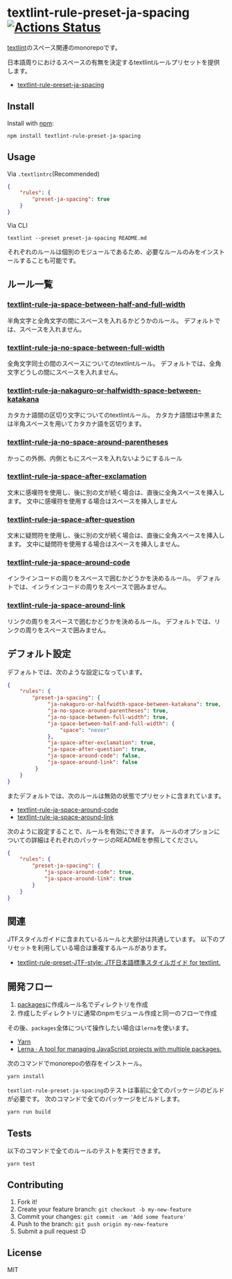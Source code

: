 # textlint-rule-preset-ja-spacing [![Actions Status](https://github.com/textlint-ja/textlint-rule-preset-ja-spacing/workflows/test/badge.svg)](https://github.com/textlint-ja/textlint-rule-preset-ja-spacing/actions?query=workflow%3A"test")

[textlint](https://textlint.github.io/)のスペース関連のmonorepoです。

日本語周りにおけるスペースの有無を決定するtextlintルールプリセットを提供します。

- [textlint-rule-preset-ja-spacing](./packages/textlint-rule-preset-ja-spacing)

## Install

Install with [npm](https://www.npmjs.com/):

    npm install textlint-rule-preset-ja-spacing

## Usage

Via `.textlintrc`(Recommended)

```json
{
    "rules": {
        "preset-ja-spacing": true
    }
}
```

Via CLI

```
textlint --preset preset-ja-spacing README.md
```


それぞれのルールは個別のモジュールであるため、必要なルールのみをインストールすることも可能です。

## ルール一覧

### [textlint-rule-ja-space-between-half-and-full-width](./packages/textlint-rule-ja-space-between-half-and-full-width)

半角文字と全角文字の間にスペースを入れるかどうかのルール。
デフォルトでは、スペースを入れません。

### [textlint-rule-ja-no-space-between-full-width](./packages/textlint-rule-ja-no-space-between-full-width)

全角文字同士の間のスペースについてのtextlintルール。
デフォルトでは、全角文字どうしの間にスペースを入れません。

### [textlint-rule-ja-nakaguro-or-halfwidth-space-between-katakana](packages/textlint-rule-ja-nakaguro-or-halfwidth-space-between-katakana)

カタカナ語間の区切り文字についてのtextlintルール。
カタカナ語間は中黒または半角スペースを用いてカタカナ語を区切ります。

### [textlint-rule-ja-no-space-around-parentheses](packages/textlint-rule-ja-no-space-around-parentheses)

かっこの外側、内側ともにスペースを入れないようにするルール

### [textlint-rule-ja-space-after-exclamation](packages/textlint-rule-ja-space-after-exclamation)

文末に感嘆符を使用し、後に別の文が続く場合は、直後に全角スペースを挿入します。
文中に感嘆符を使用する場合はスペースを挿入しません

### [textlint-rule-ja-space-after-question](packages/textlint-rule-ja-space-after-question)

文末に疑問符を使用し、後に別の文が続く場合は、直後に全角スペースを挿入します。
文中に疑問符を使用する場合はスペースを挿入しません。

### [textlint-rule-ja-space-around-code](packages/textlint-rule-ja-space-around-code)

インラインコードの周りをスペースで囲むかどうかを決めるルール。
デフォルトでは、インラインコードの周りをスペースで囲みません。

### [textlint-rule-ja-space-around-link](packages/textlint-rule-ja-space-around-link)

リンクの周りをスペースで囲むかどうかを決めるルール。
デフォルトでは、リンクの周りをスペースで囲みません。

## デフォルト設定

デフォルトでは、次のような設定になっています。

```json
{
    "rules": {
        "preset-ja-spacing": {
             "ja-nakaguro-or-halfwidth-space-between-katakana": true,
             "ja-no-space-around-parentheses": true,
             "ja-no-space-between-full-width": true,
             "ja-space-between-half-and-full-width": {
                 "space": "never"
             },
             "ja-space-after-exclamation": true,
             "ja-space-after-question": true,
             "ja-space-around-code": false,
             "ja-space-around-link": false
         }
    }
}
```

またデフォルトでは、次のルールは無効の状態でプリセットに含まれています。

- [textlint-rule-ja-space-around-code](https://github.com/textlint-ja/textlint-rule-preset-ja-spacing/tree/master/packages/textlint-rule-ja-space-around-code)
- [textlint-rule-ja-space-around-link](https://github.com/textlint-ja/textlint-rule-preset-ja-spacing/tree/master/packages/textlint-rule-ja-space-around-link)

次のように設定することで、ルールを有効にできます。
ルールのオプションについての詳細はそれぞれのパッケージのREADMEを参照してください。

```json
{
    "rules": {
        "preset-ja-spacing": {
            "ja-space-around-code": true,
            "ja-space-around-link": true
        }
    }
}
```

## 関連

JTFスタイルガイドに含まれているルールと大部分は共通しています。
以下のプリセットを利用している場合は重複するルールがあります。

- [textlint-rule-preset-JTF-style: JTF日本語標準スタイルガイド for textlint.](https://github.com/azu/textlint-rule-preset-JTF-style "azu/textlint-rule-preset-JTF-style: JTF日本語標準スタイルガイド for textlint.")

## 開発フロー

1. [packages](./packages)に作成ルール名でディレクトリを作成
2. 作成したディレクトリに通常のnpmモジュール作成と同一のフローで作成

その後、`packages`全体について操作したい場合は`lerna`を使います。

- [Yarn](https://classic.yarnpkg.com/en/)
- [Lerna · A tool for managing JavaScript projects with multiple packages.](https://lernajs.io/ "Lerna · A tool for managing JavaScript projects with multiple packages.")

次のコマンドでmonorepoの依存をインストール。

    yarn install
    
`textlint-rule-preset-ja-spacing`のテストは事前に全てのパッケージのビルドが必要です。
次のコマンドで全てのパッケージをビルドします。    

    yarn run build

## Tests

以下のコマンドで全てのルールのテストを実行できます。

    yarn test

## Contributing

1. Fork it!
2. Create your feature branch: `git checkout -b my-new-feature`
3. Commit your changes: `git commit -am 'Add some feature'`
4. Push to the branch: `git push origin my-new-feature`
5. Submit a pull request :D

## License

MIT
